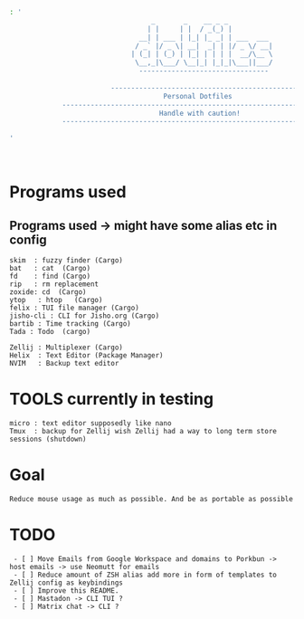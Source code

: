 ```bash
: '
                                   _       _    __ _ _
                                  | |     | |  / _(_) |
                                __| | ___ | |_| |_ _| | ___  ___
                               / _` |/ _ \| __|  _| | |/ _ \/ __|
                              | (_| | (_) | |_| | | | |  __/\__ \
                               \__,_|\___/ \__|_| |_|_|\___||___/
                                --------------------------------
                           
                         ----------------------------------------------
                                      Personal Dotfiles 
             -----------------------------------------------------------------------
                                     Handle with caution!
             -----------------------------------------------------------------------
    
'
```

<br />


# Programs used

## Programs used -> might have some alias etc in config
    skim  : fuzzy finder (Cargo)
    bat   : cat  (Cargo)
    fd    : find (Cargo)
    rip   : rm replacement
    zoxide: cd  (Cargo)
    ytop   : htop   (Cargo)
    felix : TUI file manager (Cargo)
    jisho-cli : CLI for Jisho.org (Cargo)
    bartib : Time tracking (Cargo)
    Tada : Todo  (cargo)

    Zellij : Multiplexer (Cargo)
    Helix  : Text Editor (Package Manager)
    NVIM   : Backup text editor

# TOOLS currently in testing

    micro : text editor supposedly like nano    
    Tmux  : backup for Zellij wish Zellij had a way to long term store sessions (shutdown)
# Goal
    Reduce mouse usage as much as possible. And be as portable as possible

# TODO
     - [ ] Move Emails from Google Workspace and domains to Porkbun -> host emails -> use Neomutt for emails 
     - [ ] Reduce amount of ZSH alias add more in form of templates to Zellij config as keybindings
     - [ ] Improve this README. 
     - [ ] Mastadon -> CLI TUI ?
     - [ ] Matrix chat -> CLI ? 

    
